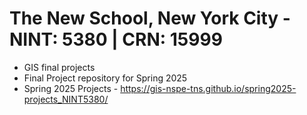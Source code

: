 # The New School, New York City - NINT: 5380 | CRN: 15999

- GIS final projects
- Final Project repository for Spring 2025
- Spring 2025 Projects - https://gis-nspe-tns.github.io/spring2025-projects_NINT5380/
